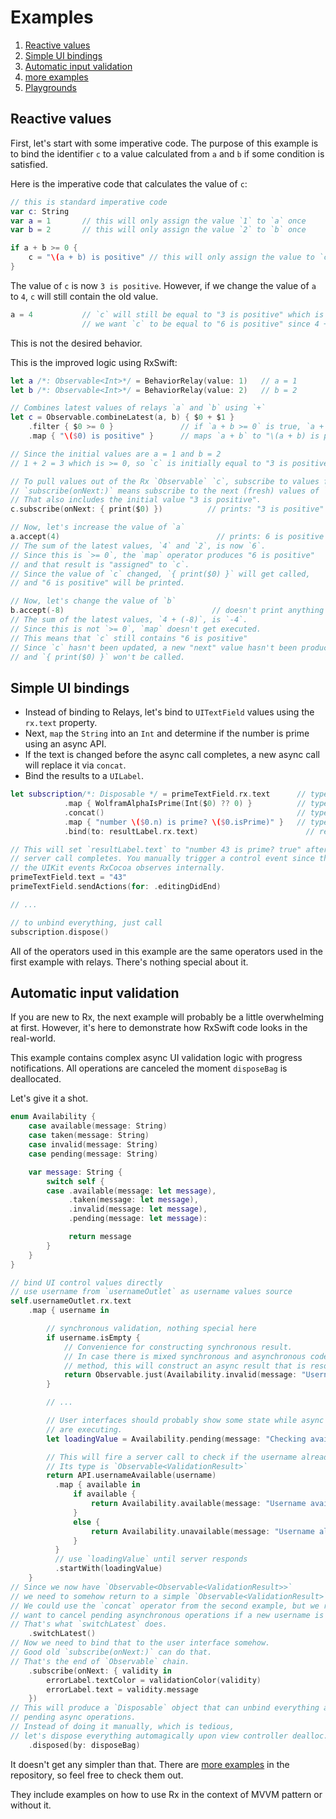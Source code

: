 Examples
========

1. [Reactive values](#reactive-values)
1. [Simple UI bindings](#simple-ui-bindings)
1. [Automatic input validation](#automatic-input-validation)
1. [more examples](../RxExample)
1. [Playgrounds](Playgrounds.md)

## Reactive values

First, let's start with some imperative code.
The purpose of this example is to bind the identifier `c` to a value calculated from `a` and `b` if some condition is satisfied.

Here is the imperative code that calculates the value of `c`:

```swift
// this is standard imperative code
var c: String
var a = 1       // this will only assign the value `1` to `a` once
var b = 2       // this will only assign the value `2` to `b` once

if a + b >= 0 {
    c = "\(a + b) is positive" // this will only assign the value to `c` once
}
```

The value of `c` is now `3 is positive`. However, if we change the value of `a` to `4`, `c` will still contain the old value.

```swift
a = 4           // `c` will still be equal to "3 is positive" which is not good
                // we want `c` to be equal to "6 is positive" since 4 + 2 = 6
```

This is not the desired behavior.

This is the improved logic using RxSwift:

```swift
let a /*: Observable<Int>*/ = BehaviorRelay(value: 1)   // a = 1
let b /*: Observable<Int>*/ = BehaviorRelay(value: 2)   // b = 2

// Combines latest values of relays `a` and `b` using `+`
let c = Observable.combineLatest(a, b) { $0 + $1 }
	.filter { $0 >= 0 }               // if `a + b >= 0` is true, `a + b` is passed to the map operator
	.map { "\($0) is positive" }      // maps `a + b` to "\(a + b) is positive"

// Since the initial values are a = 1 and b = 2
// 1 + 2 = 3 which is >= 0, so `c` is initially equal to "3 is positive"

// To pull values out of the Rx `Observable` `c`, subscribe to values from `c`.
// `subscribe(onNext:)` means subscribe to the next (fresh) values of `c`.
// That also includes the initial value "3 is positive".
c.subscribe(onNext: { print($0) })          // prints: "3 is positive"

// Now, let's increase the value of `a`
a.accept(4)                                   // prints: 6 is positive
// The sum of the latest values, `4` and `2`, is now `6`.
// Since this is `>= 0`, the `map` operator produces "6 is positive"
// and that result is "assigned" to `c`.
// Since the value of `c` changed, `{ print($0) }` will get called,
// and "6 is positive" will be printed.

// Now, let's change the value of `b`
b.accept(-8)                                 // doesn't print anything
// The sum of the latest values, `4 + (-8)`, is `-4`.
// Since this is not `>= 0`, `map` doesn't get executed.
// This means that `c` still contains "6 is positive"
// Since `c` hasn't been updated, a new "next" value hasn't been produced,
// and `{ print($0) }` won't be called.
```

## Simple UI bindings

* Instead of binding to Relays, let's bind to `UITextField` values using the `rx.text` property.
* Next, `map` the `String` into an `Int` and determine if the number is prime using an async API.
* If the text is changed before the async call completes, a new async call will replace it via `concat`.
* Bind the results to a `UILabel`.

```swift
let subscription/*: Disposable */ = primeTextField.rx.text      // type is Observable<String>
            .map { WolframAlphaIsPrime(Int($0) ?? 0) }          // type is Observable<Observable<Prime>>
            .concat()                                           // type is Observable<Prime>
            .map { "number \($0.n) is prime? \($0.isPrime)" }   // type is Observable<String>
            .bind(to: resultLabel.rx.text)                        // return Disposable that can be used to unbind everything

// This will set `resultLabel.text` to "number 43 is prime? true" after
// server call completes. You manually trigger a control event since those are
// the UIKit events RxCocoa observes internally.
primeTextField.text = "43"
primeTextField.sendActions(for: .editingDidEnd)

// ...

// to unbind everything, just call
subscription.dispose()
```

All of the operators used in this example are the same operators used in the first example with relays. There's nothing special about it.

## Automatic input validation

If you are new to Rx, the next example will probably be a little overwhelming at first. However, it's here to demonstrate how RxSwift code looks in the real-world.

This example contains complex async UI validation logic with progress notifications.
All operations are canceled the moment `disposeBag` is deallocated.

Let's give it a shot.

```swift
enum Availability {
    case available(message: String)
    case taken(message: String)
    case invalid(message: String)
    case pending(message: String)

    var message: String {
        switch self {
        case .available(message: let message),
             .taken(message: let message),
             .invalid(message: let message),
             .pending(message: let message): 

             return message
        }
    }
}

// bind UI control values directly
// use username from `usernameOutlet` as username values source
self.usernameOutlet.rx.text
    .map { username in

        // synchronous validation, nothing special here
        if username.isEmpty {
            // Convenience for constructing synchronous result.
            // In case there is mixed synchronous and asynchronous code inside the same
            // method, this will construct an async result that is resolved immediately.
            return Observable.just(Availability.invalid(message: "Username can't be empty."))
        }

        // ...

        // User interfaces should probably show some state while async operations
        // are executing.
        let loadingValue = Availability.pending(message: "Checking availability ...")

        // This will fire a server call to check if the username already exists.
        // Its type is `Observable<ValidationResult>`
        return API.usernameAvailable(username)
          .map { available in
              if available {
                  return Availability.available(message: "Username available")
              }
              else {
                  return Availability.unavailable(message: "Username already taken")
              }
          }
          // use `loadingValue` until server responds
          .startWith(loadingValue)
    }
// Since we now have `Observable<Observable<ValidationResult>>`
// we need to somehow return to a simple `Observable<ValidationResult>`.
// We could use the `concat` operator from the second example, but we really
// want to cancel pending asynchronous operations if a new username is provided.
// That's what `switchLatest` does.
    .switchLatest()
// Now we need to bind that to the user interface somehow.
// Good old `subscribe(onNext:)` can do that.
// That's the end of `Observable` chain.
    .subscribe(onNext: { validity in
        errorLabel.textColor = validationColor(validity)
        errorLabel.text = validity.message
    })
// This will produce a `Disposable` object that can unbind everything and cancel
// pending async operations.
// Instead of doing it manually, which is tedious,
// let's dispose everything automagically upon view controller dealloc.
    .disposed(by: disposeBag)
```

It doesn't get any simpler than that. There are [more examples](../RxExample) in the repository, so feel free to check them out.

They include examples on how to use Rx in the context of MVVM pattern or without it.
